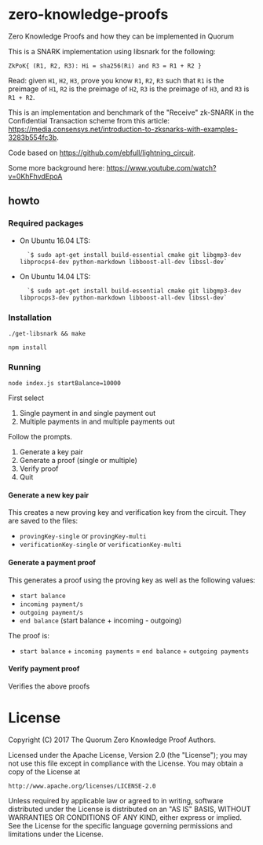 # zero-knowledge-proofs
Zero Knowledge Proofs and how they can be implemented in Quorum

This is a SNARK implementation using libsnark for the following:

``ZkPoK{ (R1, R2, R3): Hi = sha256(Ri) and R3 = R1 + R2 }``

Read: given `H1`, `H2`, `H3`, prove you know `R1`, `R2`, `R3` such that `R1` is the preimage of `H1`, `R2` is the preimage of `H2`, `R3` is the preimage of `H3`, and `R3` is `R1 + R2`.

This is an implementation and benchmark of the "Receive" zk-SNARK in the Confidential Transaction scheme from this article: <https://media.consensys.net/introduction-to-zksnarks-with-examples-3283b554fc3b>.

Code based on <https://github.com/ebfull/lightning_circuit>.

Some more background here: <https://www.youtube.com/watch?v=0KhFhvdEpoA>

## howto

### Required packages

* On Ubuntu 16.04 LTS:

        `$ sudo apt-get install build-essential cmake git libgmp3-dev libprocps4-dev python-markdown libboost-all-dev libssl-dev`

* On Ubuntu 14.04 LTS:

        `$ sudo apt-get install build-essential cmake git libgmp3-dev libprocps3-dev python-markdown libboost-all-dev libssl-dev`

### Installation

`./get-libsnark && make`

`npm install`

### Running  
`node index.js startBalance=10000`

First select  
1. Single payment in and single payment out
2. Multiple payments in and multiple payments out

Follow the prompts.  

1. Generate a key pair
2. Generate a proof (single or multiple)
4. Verify proof
0. Quit

#### Generate a new key pair  
This creates a new proving key and verification key from the circuit.  They are saved to the files:  
* `provingKey-single` or `provingKey-multi`
* `verificationKey-single` or `verificationKey-multi`

#### Generate a payment proof  
This generates a proof using the proving key as well as the following values:

* `start balance`
* `incoming payment/s`
* `outgoing payment/s`
* `end balance` (start balance + incoming - outgoing)

The proof is:  
* `start balance` + `incoming payments` = `end balance` + `outgoing payments`

#### Verify payment proof  
Verifies the above proofs

# License
Copyright (C) 2017 The Quorum Zero Knowledge Proof Authors.

Licensed under the Apache License, Version 2.0 (the "License");
you may not use this file except in compliance with the License.
You may obtain a copy of the License at

    http://www.apache.org/licenses/LICENSE-2.0

Unless required by applicable law or agreed to in writing, software
distributed under the License is distributed on an "AS IS" BASIS,
WITHOUT WARRANTIES OR CONDITIONS OF ANY KIND, either express or implied.
See the License for the specific language governing permissions and
limitations under the License.
